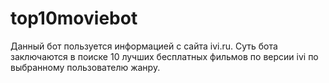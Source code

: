 # top10moviebot
Данный бот пользуется информацией с сайта ivi.ru. Суть бота заключаются в поиске 10 лучших бесплатных фильмов по версии ivi по выбранному пользователю жанру. 

